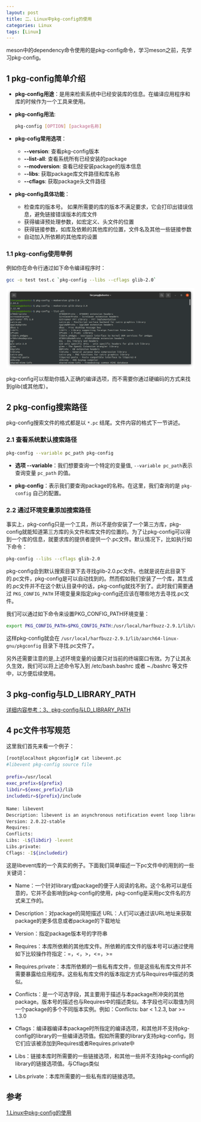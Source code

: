 ```yaml
---
layout: post
title: 二、Linux中pkg-config的使用
categories: Linux
tags: [Linux]
---
```


meson中的dependency命令使用的是pkg-config命令，学习meson之前，先学习pkg-config。

## 1 pkg-config简单介绍

- **pkg-config用途**：是用来检索系统中已经安装库的信息。在编译应用程序和库的时候作为一个工具来使用。
- **pkg-config用法**:
  ```sh
  pkg-config [OPTION] [package名称]
  ```
- **pkg-cofig常用选项**：
  - **--version**: 查看pkg-config版本
  - **--list-all**: 查看系统所有已经安装的package
  - **--modversion**: 查看已经安装package的版本信息
  - **--libs**: 获取package库文件路径和库名称
  - **--cflags**: 获取package头文件路径

- **pkg-config具体功能**：
  - 检查库的版本号。 如果所需要的库的版本不满足要求，它会打印出错误信息，避免链接错误版本的库文件
  - 获得编译预处理参数，如宏定义、头文件的位置
  - 获得链接参数，如库及依赖的其他库的位置，文件名及其他一些链接参数
  - 自动加入所依赖的其他库的设置

### 1.1 pkg-config使用举例

例如你在命令行通过如下命令编译程序时：
```bash
gcc -o test test.c `pkg-config --libs --cflags glib-2.0`
```

![Alt text](/assets/Linux/02_pkg_config/pkg-config使用举例.png)

pkg-config可以帮助你插入正确的编译选项，而不需要你通过硬编码的方式来找到glib(或其他库）。

## 2 pkg-config搜索路径

pkg-config搜索文件的格式都是以 `*.pc` 结尾。文件内容的格式下一节讲述。

### 2.1 查看系统默认搜索路径

```sh
pkg-config --variable pc_path pkg-config
```

- **选项 --variable**：我们想要查询一个特定的变量值, `--variable pc_path`表示查询变量 `pc_path` 的值。

- **pkg-config**：表示我们要查询package的名称。在这里，我们查询的是 `pkg-config` 自己的配置。

### 2.2 通过环境变量添加搜索路径

事实上，pkg-config只是一个工具，所以不是你安装了一个第三方库，pkg-config就能知道第三方库的头文件和库文件的位置的。为了让pkg-config可以得到一个库的信息，就要求库的提供者提供一个.pc文件。默认情况下，比如执行如下命令：

```bash
pkg-config --libs --cflags glib-2.0
```

pkg-config会到默认搜索目录下去寻找glib-2.0.pc文件。也就是说在此目录下的.pc文件，pkg-config是可以自动找到的。然而假如我们安装了一个库，其生成的.pc文件并不在这个默认目录中的话，pkg-config就找不到了。此时我们需要通过 `PKG_CONFIG_PATH` 环境变量来指定pkg-config还应该在哪些地方去寻找.pc文件。

我们可以通过如下命令来设置PKG_CONFIG_PATH环境变量：

```bash
export PKG_CONFIG_PATH=$PKG_CONFIG_PATH:/usr/local/harfbuzz-2.9.1/lib/aarch64-linux-gnu/pkgconfig
```

这样pkg-config就会在 `/usr/local/harfbuzz-2.9.1/lib/aarch64-linux-gnu/pkgconfig` 目录下寻找.pc文件了。

另外还需要注意的是,上述环境变量的设置只对当前的终端窗口有效。为了让其永久生效，我们可以将上述命令写入到 /etc/bash.bashrc 或者 ~./bashrc 等文件中，以方便后续使用。

## 3 pkg-config与LD_LIBRARY_PATH
[详细内容参考：3、pkg-config与LD_LIBRARY_PATH](https://blog.csdn.net/fuhanghang/article/details/130206203)

## 4 pc文件书写规范
这里我们首先来看一个例子：

```bash
[root@localhost pkgconfig]# cat libevent.pc 
#libevent pkg-config source file
 
prefix=/usr/local
exec_prefix=${prefix}
libdir=${exec_prefix}/lib
includedir=${prefix}/include
 
Name: libevent
Description: libevent is an asynchronous notification event loop library
Version: 2.0.22-stable
Requires:
Conflicts:
Libs: -L${libdir} -levent
Libs.private: 
Cflags: -I${includedir}
```
这是libevent库的一个真实的例子。下面我们简单描述一下pc文件中的用到的一些关键词：

- Name：一个针对library或package的便于人阅读的名称。这个名称可以是任意的，它并不会影响到pkg-config的使用，pkg-config是采用pc文件名的方式来工作的。

- Description：对package的简短描述
URL：人们可以通过该URL地址来获取package的更多信息或者package的下载地址

- Version：指定package版本号的字符串

- Requires：本库所依赖的其他库文件。所依赖的库文件的版本号可以通过使用如下比较操作符指定：=，<，>，<=，>=

- Requires.private：本库所依赖的一些私有库文件，但是这些私有库文件并不需要暴露给应用程序。这些私有库文件的版本指定方式与Requires中描述的类似。

- Conflicts：是一个可选字段，其主要用于描述与本package所冲突的其他package。版本号的描述也与Requires中的描述类似。本字段也可以取值为同一个package的多个不同版本实例。例如：Conflicts: bar < 1.2.3, bar >= 1.3.0

- Cflags：编译器编译本package时所指定的编译选项，和其他并不支持pkg-config的library的一些编译选项值。假如所需要的library支持pkg-config，则它们应该被添加到Requires或者Requires.private中

- Libs：链接本库时所需要的一些链接选项，和其他一些并不支持pkg-config的library的链接选项值。与Cflags类似

- Libs.private：本库所需要的一些私有库的链接选项。

## 参考
[1.Linux中pkg-config的使用](https://blog.csdn.net/fuhanghang/article/details/130206203)